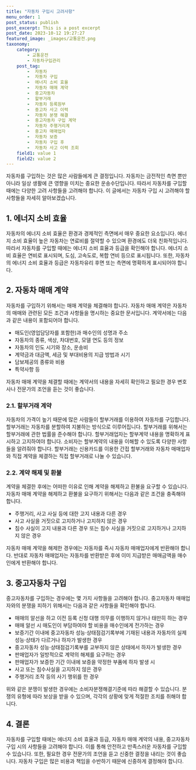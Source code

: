 ```yaml
---
title: "자동차 구입시 고려사항"
menu_order: 1
post_status: publish
post_excerpt: This is a post excerpt
post_date: 2023-10-12 19:27:27
featured_image: _images/교통운전.png
taxonomy:
    category:
        - 교통운전
        - 자동차구입관리
    post_tag:
        -  자동차
        -  자동차 구입
        -  에너지 소비 효율
        -  자동차 매매 계약
        -  중고자동차
        -  할부거래
        -  자동차 등록원부
        -  중고차 사고 이력
        -  자동차 분쟁 해결
        -  중고자동차 구입 계약
        -  자동차 주행거리계
        -  중고차 매매업자
        -  자동차 보증
        -  자동차 구입 후
        -  자동차 사고 이력 조회
    field1: value 1
    field2: value 2
---
```




자동차를 구입하는 것은 많은 사람들에게 큰 결정입니다. 자동차는 금전적인 측면 뿐만 아니라 일상 생활에 큰 영향을 미치는 중요한 운송수단입니다. 따라서 자동차를 구입할 때에는 다양한 고려 사항들을 고려해야 합니다. 이 글에서는 자동차 구입 시 고려해야 할 사항들을 자세히 알아보겠습니다.

## 1. 에너지 소비 효율

자동차의 에너지 소비 효율은 환경과 경제적인 측면에서 매우 중요한 요소입니다. 에너지 소비 효율이 높은 자동차는 연료비를 절약할 수 있으며 환경에도 더욱 친화적입니다. 따라서 자동차를 구입할 때에는 에너지 소비 효율과 등급을 확인해야 합니다. 에너지 소비 효율은 연비로 표시되며, 도심, 고속도로, 복합 연비 등으로 표시됩니다. 또한, 자동차의 에너지 소비 효율과 등급은 자동차유리 후면 또는 측면에 명확하게 표시되어야 합니다.

## 2. 자동차 매매 계약

자동차를 구입하기 위해서는 매매 계약을 체결해야 합니다. 자동차 매매 계약은 자동차의 매매와 관련된 모든 조건과 사항들을 명시하는 중요한 문서입니다. 계약서에는 다음과 같은 내용이 포함되어야 합니다.

- 매도인(영업담당자를 포함한)과 매수인의 성명과 주소
- 자동차의 종류, 색상, 차대번호, 모델 연도 등의 정보
- 자동차의 인도 시기와 장소, 운송비
- 계약금과 대금액, 세금 및 부대비용의 지급 방법과 시기
- 담보제공의 종류와 비용
- 특약사항 등

자동차 매매 계약을 체결할 때에는 계약서의 내용을 자세히 확인하고 필요한 경우 변호사나 전문가의 조언을 듣는 것이 좋습니다.

### 2.1. 할부거래 계약

자동차의 가격이 높기 때문에 많은 사람들이 할부거래를 이용하여 자동차를 구입합니다. 할부거래는 자동차를 분할하여 지불하는 방식으로 이루어집니다. 할부거래를 위해서는 할부거래에 관한 법률을 준수해야 합니다. 할부거래업자는 할부계약 내용을 명확하게 표시하고 고지하여야 합니다. 소비자는 할부계약의 내용을 이해할 수 있도록 다양한 사항들을 알려줘야 합니다. 할부거래는 신용카드를 이용한 간접 할부거래와 자동차 매매업자와 직접 계약을 체결하는 직접 할부거래로 나눌 수 있습니다.

### 2.2. 계약 해제 및 환불

계약을 체결한 후에는 어떠한 이유로 인해 계약을 해제하고 환불을 요구할 수 있습니다. 자동차 매매 계약을 해제하고 환불을 요구하기 위해서는 다음과 같은 조건을 충족해야 합니다.

- 주행거리, 사고 사실 등에 대한 고지 내용과 다른 경우
- 사고 사실을 거짓으로 고지하거나 고지하지 않은 경우
- 침수 사실이 고지 내용과 다른 경우 또는 침수 사실을 거짓으로 고지하거나 고지하지 않은 경우

자동차 매매 계약을 해제한 경우에는 자동차를 즉시 자동차 매매업자에게 반환해야 합니다. 반대로 자동차 매매업자는 자동차를 반환받은 후에 이미 지급받은 매매금액을 매수인에게 반환해야 합니다.

## 3. 중고자동차 구입

중고자동차를 구입하는 경우에는 몇 가지 사항들을 고려해야 합니다. 중고자동차 매매업자와의 분쟁을 피하기 위해서는 다음과 같은 사항들을 확인해야 합니다.

- 매매의 알선을 하고 이전 등록 신청 대행 의무를 이행하지 않거나 태만히 하는 경우
- 매매 알선 시 매도인이 부담하여야 할 비용을 매수인에게 전가하는 경우
- 보증기간 이내에 중고자동차 성능·상태점검기록부에 기재된 내용과 자동차의 실제 성능·상태가 다르거나 하자가 발생한 경우
- 중고자동차 성능·상태점검기록부를 교부하지 않은 상태에서 하자가 발생한 경우
- 판매업자가 일방적으로 계약의 해제를 요구하는 경우
- 판매업자가 보증한 기간 이내에 보증을 약정한 부품에 하자 발생 시
- 사고 또는 침수사실을 고지하지 않은 경우
- 주행거리 조작 등의 사기 행위를 한 경우

위와 같은 분쟁이 발생한 경우에는 소비자분쟁해결기준에 따라 해결할 수 있습니다. 분쟁의 유형에 따라 보상을 받을 수 있으며, 각각의 상황에 맞게 적절한 조치를 취해야 합니다.

## 4. 결론

자동차를 구입할 때에는 에너지 소비 효율과 등급, 자동차 매매 계약의 내용, 중고자동차 구입 시의 사항들을 고려해야 합니다. 이를 통해 안전하고 만족스러운 자동차를 구입할 수 있습니다. 또한, 필요한 경우 전문가의 조언을 듣고 신중한 결정을 내리는 것이 좋습니다. 자동차 구입은 많은 비용과 책임을 수반하기 때문에 신중하게 결정해야 합니다.

